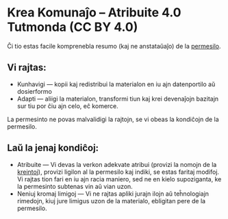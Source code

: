 # Krea Komunaĵo – Atribuite 4.0 Tutmonda (CC BY 4.0)

Ĉi tio estas facile komprenebla resumo (kaj ne anstataŭaĵo) de la [permesilo](LICENSE.md).

## Vi rajtas:

- Kunhavigi — kopii kaj redistribui la materialon en iu ajn datenportilo aŭ dosierformo
- Adapti — aliigi la materialon, transformi tiun kaj krei devenaĵojn bazitajn sur tiu por ĉiu ajn celo, eĉ komerce.

La permesinto ne povas malvalidigi la rajtojn, se vi obeas la kondiĉojn de la permesilo.

## Laŭ la jenaj kondiĉoj:

- Atribuite — Vi devas la verkon adekvate atribui (provizi la nomojn de la [kreintoj](AUTHORS.md)), provizi ligilon al la permesilo kaj indiki, se estas faritaj modifoj. Vi rajtas tion fari en iu ajn racia maniero, sed ne en kielo supoziganta, ke la permesinto subtenas vin aŭ vian uzon.
- Neniuj kromaj limigoj — Vi ne rajtas apliki jurajn ilojn aŭ teĥnologiajn rimedojn, kiuj jure limigus uzon de la materialo, ebligitan pere de la permesilo.
